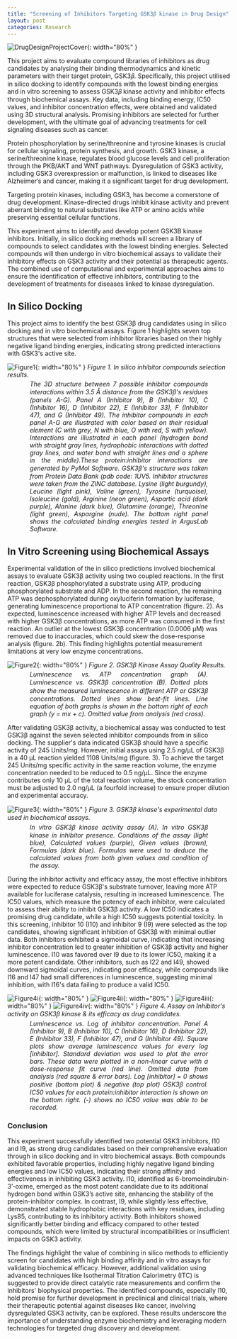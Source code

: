 ```yaml
---
title: "Screening of Inhibitors Targeting GSK3𝛽 kinase in Drug Design"
layout: post
categories: Research
---
```


![DrugDesignProjectCover](/assets/img/research/drug-design/4i.png){: width="80%" }

This project aims to evaluate compound libraries of inhibitors as drug candidates by analysing their binding thermodynamics and kinetic parameters with their target protein, GSK3𝛽. Specifically, this project utilised in silico docking to identify compounds with the lowest binding energies and in vitro screening to assess GSK3𝛽 kinase activity and inhibitor effects through biochemical assays. Key data, including binding energy, IC50 values, and inhibitor concentration effects, were obtained and validated using 3D structural analysis. Promising inhibitors are selected for further development, with the ultimate goal of advancing treatments for cell signaling diseases such as cancer.


Protein phosphorylation by serine/threonine and tyrosine kinases is crucial for cellular signaling, protein synthesis, and growth. GSK3 kinase, a serine/threonine kinase, regulates blood glucose levels and cell proliferation through the PKB/AKT and WNT pathways. Dysregulation of GSK3 activity, including GSK3 overexpression or malfunction, is linked to diseases like Alzheimer’s and cancer, making it a significant target for drug development.

Targeting protein kinases, including GSK3, has become a cornerstone of drug development. Kinase-directed drugs inhibit kinase activity and prevent aberrant binding to natural substrates like ATP or amino acids while preserving essential cellular functions.

This experiment aims to identify and develop potent GSK3B kinase inhibitors. Initially, in silico docking methods will screen a library of compounds to select candidates with the lowest binding energies. Selected compounds will then undergo in vitro biochemical assays to validate their inhibitory effects on GSK3 activity and their potential as therapeutic agents. The combined use of computational and experimental approaches aims to ensure the identification of effective inhibitors, contributing to the development of treatments for diseases linked to kinase dysregulation.

## In Silico Docking

This project aims to identify the best GSK3β drug candidates using in silico docking and in vitro biochemical assays. Figure 1 highlights seven top structures that were selected from inhibitor libraries based on their highly negative ligand binding energies, indicating strong predicted interactions with GSK3's active site.

![Figure1](/assets/img/research/drug-design/1.png){: width="80%" }
*Figure 1. In silico inhibitor compounds selection results.*
<div style="margin-top:-10px;"></div>
<div style="margin: 0 auto; width: 80%; font: italic; font-style: italic; text-align: justify;">
The 3D structure between 7 possible inhibitor compounds interactions within 3.5 Å distance from the GSK3ꞵ's residues (panels A-G). Panel A (Inhibitor 9), B (Inhibitor 10), C (Inhibitor 16), D (Inhibitor 22), E (Inhibitor 33), F (Inhibitor 47), and G (Inhibitor 49). The inhibitor compounds in each panel A-G are illustrated with color based on their residual element (C with grey, N with blue, O with red, S with yellow). Interactions are illustrated in each panel (hydrogen bond with straight gray lines, hydrophobic interactions with dotted gray lines, and water bond with straight lines and a sphere in the middle).These protein:inhibitor interactions are generated by PyMol Software. GSK3ꞵ's structure was taken from Protein Data Bank (pdb code: 1UV5. Inhibitor structures were taken from the ZINC database. Lysine (light burgundy), Leucine (light pink), Valine (green), Tyrosine (turquoise), Isoleucine (gold), Arginine (neon green), Aspartic acid (dark purple), Alanine (dark blue), Glutamine (orange), Threonine (light green), Aspargine (nude). The bottom right panel shows the calculated binding energies tested in ArgusLab Software.
</div>

## In Vitro Screening using Biochemical Assays

Experimental validation of the in silico predictions involved biochemical assays to evaluate GSK3β activity using two coupled reactions. In the first reaction, GSK3β phosphorylated a substrate using ATP, producing phosphorylated substrate and ADP. In the second reaction, the remaining ATP was dephosphorylated during oxyluciferin formation by luciferase, generating luminescence proportional to ATP concentration (figure. 2). As expected, luminescence increased with higher ATP levels and decreased with higher GSK3β concentrations, as more ATP was consumed in the first reaction. An outlier at the lowest GSK3β concentration (0.0006 µM) was removed due to inaccuracies, which could skew the dose-response analysis (figure. 2b). This finding highlights potential measurement limitations at very low enzyme concentrations.

![Figure2](/assets/img/research/drug-design/2.png){: width="80%" }
*Figure 2. GSK3β Kinase Assay Quality Results.*
<div style="margin-top:-10px;"></div>
<div style="margin: 0 auto; width: 80%; font: italic; font-style: italic; text-align: justify;">
Luminescence vs. ATP concentration graph (A). Luminescence vs. GSK3ꞵ concentration (B). Dotted plots show the measured luminescence in different ATP or GSK3ꞵ concentrations. Dotted lines show best-fit lines. Line equation of both graphs is shown in the bottom right of each graph (y = mx + c). Omitted value from analysis (red cross).
</div>

After validating GSK3β activity, a biochemical assay was conducted to test GSK3β against the seven selected inhibitor compounds from in silico docking. The supplier's data indicated GSK3β should have a specific activity of 245 Units/mg. However, initial assays using 2.5 ng/µL of GSK3β in a 40 µL reaction yielded 1108 Units/mg (figure. 3). To achieve the target 245 Units/mg specific activity in the same reaction volume, the enzyme concentration needed to be reduced to 0.5 ng/µL. Since the enzyme contributes only 10 µL of the total reaction volume, the stock concentration must be adjusted to 2.0 ng/µL (a fourfold increase) to ensure proper dilution and experimental accuracy.

![Figure3](/assets/img/research/drug-design/3.png){: width="80%" }
*Figure 3. GSK3ꞵ kinase's experimental data used in biochemical assays.*
<div style="margin-top:-10px;"></div>
<div style="margin: 0 auto; width: 80%; font: italic; font-style: italic; text-align: justify;">
In vitro GSK3ꞵ kinase activity assay (A). In vitro GSK3ꞵ kinase in inhibitor presence. Conditions of the assay (light blue), Calculated values (purple), Given values (brown), Formulas (dark blue). Formulas were used to deduce the calculated values from both given values and condition of the assay.
</div>

During the inhibitor activity and efficacy assay, the most effective inhibitors were expected to reduce GSK3β's substrate turnover, leaving more ATP available for luciferase catalysis, resulting in increased luminescence. The IC50 values, which measure the potency of each inhibitor, were calculated to assess their ability to inhibit GSK3β activity. A low IC50 indicates a promising drug candidate, while a high IC50 suggests potential toxicity. In this screening, inhibitor 10 (I10) and inhibitor 9 (I9) were selected as the top candidates, showing significant inhibition of GSK3β with minimal outlier data. Both inhibitors exhibited a sigmoidal curve, indicating that increasing inhibitor concentration led to greater inhibition of GSK3β activity and higher luminescence. I10 was favored over I9 due to its lower IC50, making it a more potent candidate. Other inhibitors, such as I22 and I49, showed downward sigmoidal curves, indicating poor efficacy, while compounds like I16 and I47 had small differences in luminescence, suggesting minimal inhibition, with I16's data failing to produce a valid IC50.

![Figure4i](/assets/img/research/drug-design/4i.png){: width="80%" }
![Figure4ii](/assets/img/research/drug-design/4ii.png){: width="80%" }
![Figure4iii](/assets/img/research/drug-design/4iii.png){: width="80%" }
![Figure4iv](/assets/img/research/drug-design/4iv.png){: width="80%" }
*Figure 4. Assay on Inhibitor's activity on GSK3ꞵ kinase & its efficacy as drug candidates.*
<div style="margin-top:-10px;"></div>
<div style="margin: 0 auto; width: 80%; font: italic; font-style: italic; text-align: justify;">
Luminescence vs. Log of inhibitor concentration. Panel A (Inhibitor 9), B (Inhibitor 10), C (Inhibitor 16), D (Inhibitor 22), E (Inhibitor 33), F (Inhibitor 47), and G (Inhibitor 49). Square plots show average luminescence values for every log [inhibitor]. Standard deviation was used to plot the error bars. These data were plotted in a non-linear curve with a dose-response fit curve (red line). Omitted data from analysis (red square & error bars). Log [inhibitor] = 0 shows positive (bottom plot) & negative (top plot) GSK3ꞵ control. IC50 values for each protein:inhibitor interaction is shown on the bottom right. (-) shows no IC50 value was able to be recorded.
</div>

### Conclusion

This experiment successfully identified two potential GSK3 inhibitors, I10 and I9, as strong drug candidates based on their comprehensive evaluation through in silico docking and in vitro biochemical assays. Both compounds exhibited favorable properties, including highly negative ligand binding energies and low IC50 values, indicating their strong affinity and effectiveness in inhibiting GSK3 activity. I10, identified as 6-bromoindirubin-3’-oxime, emerged as the most potent candidate due to its additional hydrogen bond within GSK3’s active site, enhancing the stability of the protein-inhibitor complex. In contrast, I9, while slightly less effective, demonstrated stable hydrophobic interactions with key residues, including Lys85, contributing to its inhibitory activity. Both inhibitors showed significantly better binding and efficacy compared to other tested compounds, which were limited by structural incompatibilities or insufficient impacts on GSK3 activity.

The findings highlight the value of combining in silico methods to efficiently screen for candidates with high binding affinity and in vitro assays for validating biochemical efficacy. However, additional validation using advanced techniques like Isothermal Titration Calorimetry (ITC) is suggested to provide direct catalytic rate measurements and confirm the inhibitors' biophysical properties. The identified compounds, especially I10, hold promise for further development in preclinical and clinical trials, where their therapeutic potential against diseases like cancer, involving dysregulated GSK3 activity, can be explored. These results underscore the importance of understanding enzyme biochemistry and leveraging modern technologies for targeted drug discovery and development.